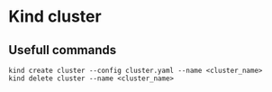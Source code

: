 # Kind cluster

## Usefull commands

```
kind create cluster --config cluster.yaml --name <cluster_name>
kind delete cluster --name <cluster_name>
```